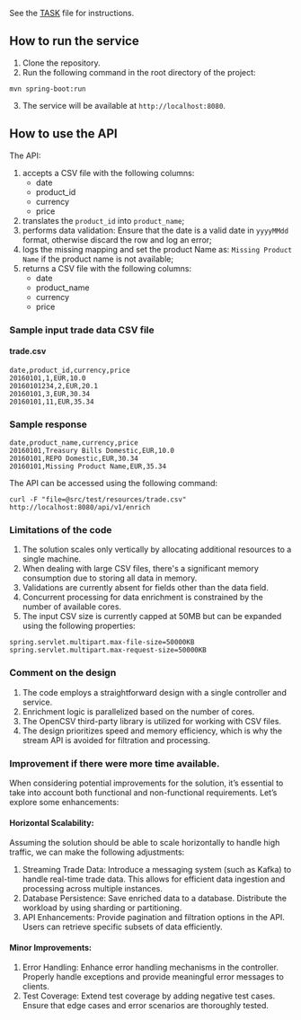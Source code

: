 See the [TASK](./TASK.md) file for instructions.

## How to run the service
1. Clone the repository.
2. Run the following command in the root directory of the project:
```shell
mvn spring-boot:run
```
3. The service will be available at `http://localhost:8080`.

## How to use the API
The API:
1. accepts a CSV file with the following columns:
   - date
   - product_id
   - currency
   - price
2. translates the `product_id` into `product_name`;
3. performs data validation: Ensure that the date is a valid date in `yyyyMMdd` format, otherwise discard the row and log an error;
4. logs the missing mapping and set the product Name as: `Missing Product Name` if the product name is not available;
5. returns a CSV file with the following columns:
   - date
   - product_name
   - currency
   - price
### Sample input trade data CSV file
#### trade.csv
```csv
date,product_id,currency,price
20160101,1,EUR,10.0
20160101234,2,EUR,20.1
20160101,3,EUR,30.34
20160101,11,EUR,35.34
```
### Sample response
```csv
date,product_name,currency,price
20160101,Treasury Bills Domestic,EUR,10.0
20160101,REPO Domestic,EUR,30.34
20160101,Missing Product Name,EUR,35.34
```

The API can be accessed using the following command:
```shell
curl -F "file=@src/test/resources/trade.csv" http://localhost:8080/api/v1/enrich
```

### Limitations of the code
1. The solution scales only vertically by allocating additional resources to a single machine.
2. When dealing with large CSV files, there's a significant memory consumption due to storing all data in memory.
3. Validations are currently absent for fields other than the data field.
4. Concurrent processing for data enrichment is constrained by the number of available cores.
5. The input CSV size is currently capped at 50MB but can be expanded using the following properties:
````
spring.servlet.multipart.max-file-size=50000KB
spring.servlet.multipart.max-request-size=50000KB
````

### Comment on the design
1. The code employs a straightforward design with a single controller and service.
2. Enrichment logic is parallelized based on the number of cores.
3. The OpenCSV third-party library is utilized for working with CSV files.
4. The design prioritizes speed and memory efficiency, which is why the stream API is avoided for filtration and processing.

### Improvement if there were more time available.
When considering potential improvements for the solution, it’s essential to take into account both functional and non-functional requirements. Let’s explore some enhancements:

#### Horizontal Scalability:
Assuming the solution should be able to scale horizontally to handle high traffic, we can make the following adjustments:
1. Streaming Trade Data: Introduce a messaging system (such as Kafka) to handle real-time trade data. This allows for efficient data ingestion and processing across multiple instances.
2. Database Persistence: Save enriched data to a database. Distribute the workload by using sharding or partitioning.
3. API Enhancements: Provide pagination and filtration options in the API. Users can retrieve specific subsets of data efficiently.

#### Minor Improvements:
1. Error Handling: Enhance error handling mechanisms in the controller. Properly handle exceptions and provide meaningful error messages to clients.
2. Test Coverage: Extend test coverage by adding negative test cases. Ensure that edge cases and error scenarios are thoroughly tested.